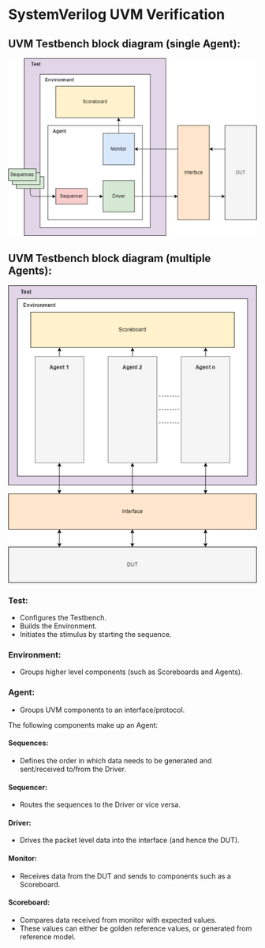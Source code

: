 # SystemVerilog UVM Verification

## UVM Testbench block diagram (single Agent):

![UVM Testbench block diagram:](docs/diagrams/uvm.png)

## UVM Testbench block diagram (multiple Agents):

![UVM multiple Agents block diagram:](docs/diagrams/uvm_multiple_agents.png)

### Test:

- Configures the Testbench.
- Builds the Environment.
- Initiates the stimulus by starting the sequence.

### Environment:

- Groups higher level components (such as Scoreboards and Agents).

### Agent:

- Groups UVM components to an interface/protocol.

The following components make up an Agent:

#### Sequences:

- Defines the order in which data needs to be generated and sent/received to/from the Driver.

#### Sequencer:

- Routes the sequences to the Driver or vice versa.

#### Driver:

- Drives the packet level data into the interface (and hence the DUT).

#### Monitor:

- Receives data from the DUT and sends to components such as a Scoreboard.

#### Scoreboard:

- Compares data received from monitor with expected values.
- These values can either be golden reference values, or generated from reference model.